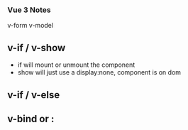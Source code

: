 ### Vue 3 Notes

v-form
v-model

## v-if / v-show
  * if will mount or unmount the component
  * show will just use a display:none, component is on dom

## v-if / v-else

## v-bind or : 
  